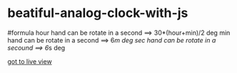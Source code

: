 # beatiful-analog-clock-with-js
#formula
hour hand can be rotate in a second ==> 30*(hour+min)/2 deg
min hand can be rotate in a second ==> 6*m deg 
sec hand can be rotate in a secound ==> 6*s deg

[got to live view](https://6nfi9gwk82vdrll6cslxla-on.drv.tw/Programing/javaScript/exercise/25analougeclock.html)

